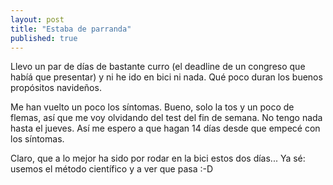 ```yaml
---
layout: post
title: "Estaba de parranda"
published: true
---
```


Llevo un par de días de bastante curro (el deadline de un congreso que habíá que presentar) y ni he ido en bici ni nada. Qué poco duran los buenos propósitos navideños.

Me han vuelto un poco los síntomas. Bueno, solo la tos y un poco de flemas, así que me voy olvidando del test del fin de semana. No tengo nada hasta el jueves. Así me espero a que hagan 14 días desde que empecé con los síntomas.

Claro, que a lo mejor ha sido por rodar en la bici estos dos días... Ya sé: usemos el método científico y a ver que pasa :-D
